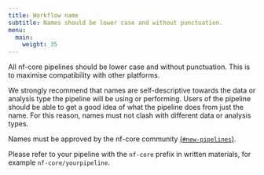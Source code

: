 ```yaml
---
title: Workflow name
subtitle: Names should be lower case and without punctuation.
menu:
  main:
    weight: 35
---
```


All nf-core pipelines should be lower case and without punctuation.
This is to maximise compatibility with other platforms.

We strongly recommend that names are self-descriptive towards the data or analysis type the pipeline will be using or performing.
Users of the pipeline should be able to get a good idea of what the pipeline does from just the name.
For this reason, names must not clash with different data or analysis types.

Names must be approved by the nf-core community [(`#new-pipelines`)](https://nfcore.slack.com/archives/CE6SDEDAA).

Please refer to your pipeline with the `nf-core` prefix in written materials, for example `nf-core/yourpipeline`.

